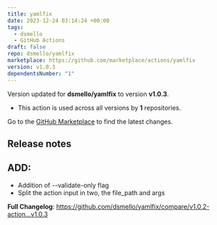 ```yaml
---
title: yamlfix
date: 2023-12-24 03:14:24 +00:00
tags:
  - dsmello
  - GitHub Actions
draft: false
repo: dsmello/yamlfix
marketplace: https://github.com/marketplace/actions/yamlfix
version: v1.0.3
dependentsNumber: "1"
---
```



Version updated for **dsmello/yamlfix** to version **v1.0.3**.
- This action is used across all versions by **1** repositories.

Go to the [GitHub Marketplace](https://github.com/marketplace/actions/yamlfix) to find the latest changes.

## Release notes

## ADD:
- Addition of --validate-only flag 
- Split the action input in two, the file_path and args

**Full Changelog**: https://github.com/dsmello/yamlfix/compare/v1.0.2-action...v1.0.3
